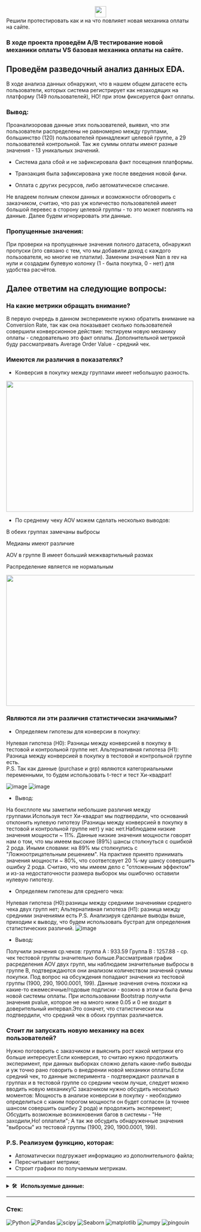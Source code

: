 <div align='center'>
   <img src="https://media.giphy.com/media/hvRJCLFzcasrR4ia7z/giphy.gif" width="30px"/>
</div>
Решили протестировать как и на что повлияет новая механика оплаты на сайте. 

### В ходе проекта проведём А/В тестирование новой механики оплаты VS базовая механика оплаты на сайте. 

## Проведём разведочный анализ данных EDA.
В ходе анализа данных обнаружил, что в нашем общем датасете есть пользователи, которых система регистрирует как незаходящих на платформу (149 пользователей), НО! при этом фиксируется факт оплаты.
### Вывод:
Проанализоровав данные этих пользователей, выявил, что эти пользователи распределены не равномерно между группами, большинство (120) пользователей принадлежит целевой группе, а 29 пользователей контрольной. Так же суммы оплаты имеют разные значения - 13 уникальных значений.

   *   Система дала сбой и не зафиксировала факт посещения платформы.

   *   Транзакция была зафиксирована уже после введения новой фичи.

   *   Оплата с других ресурсов, либо автоматическое списание.

Не владеем полным спеком данных и возможности обговорить с заказчиком, считаю, что раз уж количество пользователей имеет большой перевес в сторону целевой группы - то это может повлиять на данные. Далее будем игнорировать эти данные.
### Пропущенные значения:
При проверки на пропущенные значения полного датасета, обнаружил пропуски (это связано с тем, что мы добавили доход с каждого пользователя, но многие не платили).
Заменим значения Nan в rev на нули и создадим булевую колонку (1 - была покупка, 0 - нет) для удобства расчётов.

## Далее ответим на следующие вопросы:

### На какие метрики обращать внимание?

В первую очередь в данном эксперименте нужно обратить внимание на Conversion Rate, так как она показывает сколько пользователей совершили конверсионное действие: тестируем новую механику оплаты - следовательно это факт оплаты.
Дополнительной метрикой буду рассматривать Average Order Value - средний чек.

### Имеются ли различия в показателях?
*   Конверсия в покупку между группами имеет небольшую разность.


<div align='centre'>
   <img src="https://github.com/KinderDs/ExampleA-B/assets/163444205/8bd1c433-4d25-4d3f-9842-e8b23230026d" width ="500" height="350">
</div>


*   По среднему чеку AOV можем сделать несколько выводов:

В обеих группах замечаны выбросы

Медианы имеют различие

AOV в группе B имеет больший межквартильный размах

Распределение является не нормальным

<div align='centre'>
   <img src="https://github.com/KinderDs/ExampleA-B/assets/163444205/4c03153b-80b5-43fc-a993-94fcfa780764" width ="800" height="350">
</div>

### Являются ли эти различия статистически значимыми?

   *   Определяем гипотезы для конверсии в покупку:

Нулевая гипотеза (H0): Разницы между конверсией в покупку в тестовой и контрольной группе нет.
Альтернативная гипотеза (H1): Разница между конверсией в покупку в тестовой и контрольной группе есть.  
P.S. Так как данные (purchase и grp) являются категориальными переменными, то будем использовать t-тест и тест Хи-квадрат!

![image](https://github.com/KinderDs/ExampleA-B/assets/163444205/018e1d1e-7840-459e-a70d-fb4d01c78ddd)
![image](https://github.com/KinderDs/ExampleA-B/assets/163444205/10184b1a-4431-4f47-af8b-00955daa085e)
   *   Вывод:

На боксплоте мы заметили небольшие различия между группами.Используя тест Хи-квадрат мы подтвердили, что оснований отклонить нулевую гипотезу (Разницы между конверсией в покупку в тестовой и контрольной группе нет) у нас нет.Наблюдаем низкие значения мощности ~ 11%. Данные низкие значения мощности говорят нам о том, что мы имеем высокие (89%) шансы столкнуться с ошибкой 2 рода. Иными словами: на 89% мы столкнулись с "Ложноотрицательным решением". На практике принято принимать значения мощности ~ 80%, что соответсвует 20 %-му шансу совершить ошибку 2 рода. Считаю, что мы имеем дело с "отложенным эффектом" и из-за недостаточности размера выборок мы ошибочно оставили нулевую гипотезу.

   *   Определяем гипотезы для среднего чека:

Нулевая гипотеза (H0):разницы между средними значениями среднего чека двух групп нет;
Альтернативная гипотеза (H1): разница между средними значениями есть
P.S. Анализируя сделаные выводы выше, приходим к выводу, что будем использовать бустрап для определения статистических различий.
![image](https://github.com/KinderDs/ExampleA-B/assets/163444205/4a550bda-2ceb-4693-a892-ff23af5f137e)

   *   Вывод:

Получили значения ср.чеков: группа А : 933.59 Группа B : 1257.88 - ср. чек тестовой группы значительно больше.Рассматривая график расределения AOV двух групп, мы наблюдаем значительные выбросы в группе В, подтверждаются они анализом количеством значений суммы покупки. Под вопрос на обсуждения попадают значения из тестовой группы (1900, 290, 1900.0001, 199). Данные значения очень похожи на какие-то ежемесячные/годовые подписки - возжно в этом и была фича новой системы оплаты. При использовании Вootstrap получили значения pvalue, которое не на много ниже 0.05 и 0 не входит в доверительный интервал.Это означет, что статистически мы подтвердили, что средний чек в обоих группах различается.

### Стоит ли запускать новую механику на всех пользователей?
Нужно поговорить с заказчиком и выяснить рост какой метрики его больше интересует.Если конверсия, то считаю нужно продолжить эксперимент, при данных выборках сложно делать какие-либо выводы и уж точно рано говорить о внедрении новой механики оплаты.Если средний чек, то данные эксперимента - подтверждают различая в группах и в тестовой группе со средним чеком лучше, следует можно вводить новую механику!С заказчиком нужно обсудить несколько моментов: 
Мощность в анализе конверсии в покупку - необходимо определиться с каким порогом мощности он будет согласен (а точнее шансом совершить ошибку 2 рода) и продолжить эксперемент;
Обсудить возможные возникновения багов в системы - "Не заходили,Но! оплатили"; 
А так же обсудить обнаруженные значения "выбросы" из тестовой группы (1900, 290, 1900.0001, 199).

### P.S. Реализуем функцию, которая:

*   Автоматически подгружает информацию из дополнительного файла;
*   Пересчитывает метрики;
*   Строит графики по получаемым метрикам.

---

<details>
  <summary><b> 🛠 &nbsp;&nbsp;Используемые данные:&nbsp;</b></summary>
  <br/> 
   
*   groups.csv - файл с информацией о принадлежности пользователя к контрольной или экспериментальной группе (А – контроль, B – целевая группа)
   
*   groups_add.csv - дополнительный файл с пользователями, который прислали спустя 2 дня после передачи данных
  
*   active_studs.csv - файл с информацией о пользователях, которые зашли на платформу в дни проведения эксперимента.
  
*   checks.csv - файл с информацией об оплатах пользователей в дни проведения эксперимента.
  
</details>

---

### Стек:
![Python](https://img.shields.io/badge/Python-%23AFEEEE?style=for-the-badge&logo=Python&logoColor=yellow)
![Pandas](https://img.shields.io/badge/pandas-%23AFEEEE?style=for-the-badge&logo=pandas&logoColor=white)
![scipy](https://img.shields.io/badge/scipy-%23AFEEEE?style=for-the-badge&logo=scipy&logoColor=white)
![Seaborn](https://img.shields.io/badge/Seaborn-%23AFEEEE?style=for-the-badge&logo=Seaborn)
![matplotlib](https://img.shields.io/badge/matplotlib-%23AFEEEE?style=for-the-badge&logo=matplotlib&logoColor=white)
![numpy](https://img.shields.io/badge/numpy%20-%23AFEEEE?style=for-the-badge&logo=numpy%20&logoColor=white)
![pingouin](https://img.shields.io/badge/pingouin-%23AFEEEE?style=for-the-badge&logo=pingouin&logoColor=white)

